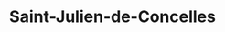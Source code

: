 ---
title: Saint-Julien-de-Concelles
url: /saint-julien-de-concelles/
latitude: 47.265
longitude: -1.409
---